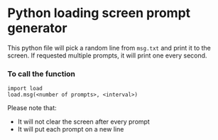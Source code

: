 # Python loading screen prompt generator

This python file will pick a random line from `msg.txt` and print it to the screen.
If requested multiple prompts, it will print one every second.

### To call the function
```
import load
load.msg(<number of prompts>, <interval>)
```

Please note that:
* It will not clear the screen after every prompt
* It will put each prompt on a new line
